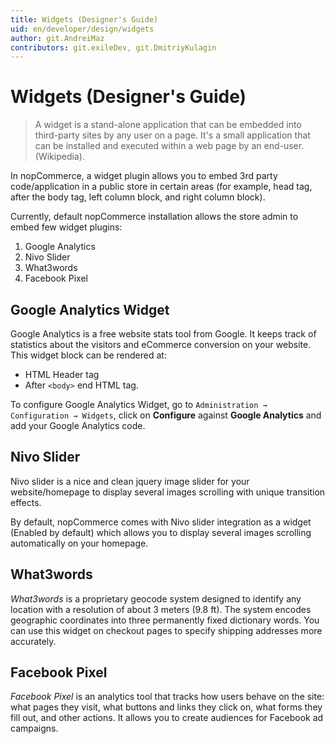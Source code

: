 ```yaml
---
title: Widgets (Designer's Guide)
uid: en/developer/design/widgets
author: git.AndreiMaz
contributors: git.exileDev, git.DmitriyKulagin
---
```


# Widgets (Designer's Guide)

> A widget is a stand-alone application that can be embedded into third-party sites by any user on a page. It's a small application that can be installed and executed within a web page by an end-user. (Wikipedia).

In nopCommerce, a widget plugin allows you to embed 3rd party code/application in a public store in certain areas (for example, head tag, after the body tag, left column block, and right column block).

Currently, default nopCommerce installation allows the store admin to embed few widget plugins:

1. Google Analytics
1. Nivo Slider
1. What3words
1. Facebook Pixel

## Google Analytics Widget

Google Analytics is a free website stats tool from Google. It keeps track of statistics about the visitors and eCommerce conversion on your website. This widget block can be rendered at:

* HTML Header tag
* After `<body>` end HTML tag.

To configure Google Analytics Widget, go to `Administration → Configuration → Widgets`, click on **Configure** against **Google Analytics** and add your Google Analytics code.

## Nivo Slider

Nivo slider is a nice and clean jquery image slider for your website/homepage to display several images scrolling with unique transition effects.

By default, nopCommerce comes with Nivo slider integration as a widget (Enabled by default) which allows you to display several images scrolling automatically on your homepage.

## What3words

*What3words* is a proprietary geocode system designed to identify any location with a resolution of about 3 meters (9.8 ft). The system encodes geographic coordinates into three permanently fixed dictionary words. You can use this widget on checkout pages to specify shipping addresses more accurately.

## Facebook Pixel

*Facebook Pixel* is an analytics tool that tracks how users behave on the site: what pages they visit, what buttons and links they click on, what forms they fill out, and other actions. It allows you to create audiences for Facebook ad campaigns.
